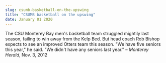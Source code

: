 ```yaml
---
slug: csumb-basketball-on-the-upswing
title: "CSUMB basketball on the upswing"
date: January 01 2020
---
```


<p>The CSU Monterey Bay men's basketball team struggled mightily last season, failing to win away from the Kelp Bed. But head coach Rob Bishop expects to see an improved Otters team this season. "We have five seniors this year," he said. "We didn't have any seniors last year." – <em>Monterey Herald</em>, Nov. 3, 2012
</p>
